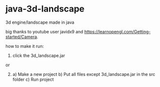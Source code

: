 # java-3d-landscape
3d engine/landscape made in java

big thanks to youtube user javidx9 and https://learnopengl.com/Getting-started/Camera.

how to make it run:

1. click the 3d_landscape.jar

or

2. a) Make a new project
   b) Put all files except 3d_landscape.jar in the src folder
   c) Run project

